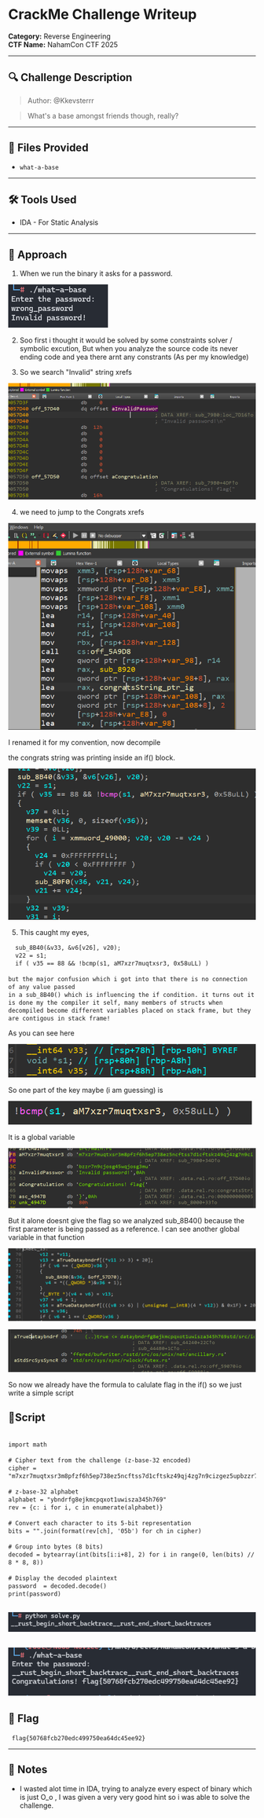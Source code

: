 # CrackMe Challenge Writeup

**Category:** Reverse Engineering  
**CTF Name:** NahamCon CTF 2025  


---

## 🔍 Challenge Description  

> Author: @Kkevsterrr

> What's a base amongst friends though, really?

---

## 📂 Files Provided  

- `what-a-base`

---

## 🛠️ Tools Used  

- IDA - For Static Analysis

---

## 📝 Approach  
1. When we run the binary it asks for a password.

![alt text](image.png)

2. Soo first i thought it would be solved by some constraints solver / symbolic excution, But when you analyze the source code its never ending code and yea there arnt any constrants (As per my knowledge)

3. So we search "Invalid" string xrefs


![alt text](image-1.png)

4. we need to jump to the Congrats xrefs


![alt text](image-2.png)


I renamed it for my convention, now decompile

the congrats string was printing inside an if() block.



![alt text](image-3.png)



5. This caught my eyes, 
```
  sub_8B40(&v33, &v6[v26], v20);
  v22 = s1;
  if ( v35 == 88 && !bcmp(s1, aM7xzr7muqtxsr3, 0x58uLL) )

but the major confusion which i got into that there is no connection of any value passed
in a sub_8B40() which is influencing the if condition. it turns out it is done my the compiler it self, many members of structs when decompiled become different variables placed on stack frame, but they are contigous in stack frame!
```
As you can see here


![alt text](image-4.png)

So one part of the key maybe (i am guessing) is 


![alt text](image-5.png)


It is a global variable 



![alt text](image-6.png)

But it alone doesnt give the flag so we analyzed sub_8B40() because the first parameter is being passed as a reference.
I can see another global variable in that function



![alt text](image-7.png)



![alt text](image-8.png)

So now we already have the formula to calulate flag in the if() so we just write a simple script


## 📝Script
```

import math

# Cipher text from the challenge (z-base-32 encoded)
cipher = "m7xzr7muqtxsr3m8pfzf6h5ep738ez5ncftss7d1cftskz49qj4zg7n9cizgez5upbzzr7n9cjosg45wqjosg3mu"

# z-base-32 alphabet
alphabet = "ybndrfg8ejkmcpqxot1uwisza345h769"
rev = {c: i for i, c in enumerate(alphabet)}

# Convert each character to its 5-bit representation
bits = "".join(format(rev[ch], '05b') for ch in cipher)

# Group into bytes (8 bits)
decoded = bytearray(int(bits[i:i+8], 2) for i in range(0, len(bits) // 8 * 8, 8))

# Display the decoded plaintext
password  = decoded.decode()
print(password)


```
![alt text](image-9.png)

![alt text](image-10.png)
---

## 🏁 Flag  

` flag{50768fcb270edc499750ea64dc45ee92}`

---

## 📌 Notes  

- I wasted alot time in IDA, trying to analyze every espect of binary which is just O_o , I was given a very very good hint so i was able to solve the challenge.


